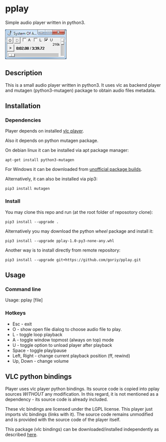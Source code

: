 # pplay

Simple audio player written in python3.

![screenshot](pplay-screenshot.png)

## Description

This is a small audio player written in python3.
It uses vlc as backend player and mutagen (python3-mutagen)
package to obtain audio files metadata.

## Installation

### Dependencies

Player depends on installed [vlc player](https://www.videolan.org/).

Also it depends on python mutagen package. 

On debian linux it can be installed via apt package manager:

```
apt-get install python3-mutagen
```

For Windows it can be downloaded from [unofficial package builds](https://www.lfd.uci.edu/~gohlke/pythonlibs/).

Alternatively, it can also be installed  via pip3:

```
pip3 install mutagen
```

### Install

You may clone this repo and run (at the root folder of reposotory clone):

```
pip3 install --upgrade .
```

Alternatively you may download the python *wheel* package and install it:

```
pip3 install --upgrade pplay-1.0-py3-none-any.whl
```

Another way is to install directly from remote repository:

```
pip3 install --upgrade git+https://github.com/goriy/pplay.git
```

## Usage

### Command line

Usage: pplay [file]

### Hotkeys

* Esc - exit
* O - show open file dialog to choose audio file to play.
* L - toggle loop playback
* A - toggle window topmost (always on top) mode
* U - toggle option to unload player after playback
* Space - toggle play/pause
* Left, Right - change current playback position (ff, rewind)
* Up, Down - change volume

## VLC python bindings

Player uses vlc player python bindings. Its source code is copied into 
pplay sources *WITHOUT* any modification. 
In this regard, it is not mentioned
as a dependency - its source code is already included. 

These vlc bindings are licensed under the LGPL license.
This player just imports vlc bindings (links with it).
The source code remains unmodified and is provided with
the source code of the player itself.

This package (vlc bindings) can be downloaded/installed independently as described
[here](https://pypi.org/project/python-vlc/).
